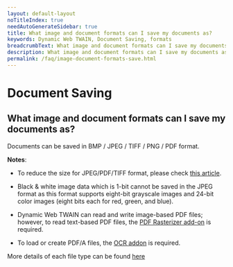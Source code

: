 ```yaml
---
layout: default-layout
noTitleIndex: true
needAutoGenerateSidebar: true
title: What image and document formats can I save my documents as?
keywords: Dynamic Web TWAIN, Document Saving, formats
breadcrumbText: What image and document formats can I save my documents as?
description: What image and document formats can I save my documents as?
permalink: /faq/image-document-formats-save.html
---
```


# Document Saving

## What image and document formats can I save my documents as?

Documents can be saved in BMP / JPEG / TIFF / PNG / PDF format.

<strong>Notes</strong>:

- To reduce the size for JPEG/PDF/TIFF format, please check [this article]({{site.faq}}smallest-size-documents.html).

- Black & white image data which is 1-bit cannot be saved in the JPEG format as this format supports eight-bit grayscale images and 24-bit color images (eight bits each for red, green, and blue).

- Dynamic Web TWAIN can read and write image-based PDF files; however, to read text-based PDF files, the <a href="{{site.indepth}}features/pdf.html" target="_blank">PDF Rasterizer add-on</a> is required.

- To load or create PDF/A files, the <a href="{{site.indepth}}features/OCR.html" target="_blank">OCR addon</a> is required.

More details of each file type can be found <a href="{{site.getstarted}}filetype.html" target="_blank">here</a>
